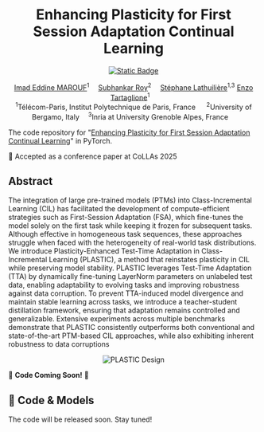 <div align="center">
  <div>
  <h1>Enhancing Plasticity for First Session Adaptation Continual Learning</h1> 

[![Static Badge](https://img.shields.io/badge/PLASTIC-arXiv-red)](https://arxiv.org/abs/2310.11482)


  </div>

</div>

<div align="center">

<div>
    <a href='https://iemprog.github.io/' target='_blank'>Imad Eddine MAROUF</a><sup>1</sup>&emsp;
    <a href='https://scholar.google.it/citations?user=YfzgrDYAAAAJ&hl=en' target='_blank'>Subhankar Roy</a><sup>2</sup>&emsp;
    <a href='https://stelat.eu/' target='_blank'>Stéphane Lathuilière</a><sup>1,3</sup>
    <a href='https://enzotarta.github.io/' target='_blank'>Enzo Tartaglione</a><sup>1</sup>&emsp;
</div>
<div>
<sup>1</sup>Télécom-Paris, Institut Polytechnique de Paris, France &emsp;
<sup>2</sup>University of Bergamo, Italy&emsp;
<sup>3</sup>Inria at University Grenoble Alpes, France&emsp;
</div>
</div>


The code repository for "[Enhancing Plasticity for First Session Adaptation Continual Learning](https://arxiv.org/abs/2310.11482)" in PyTorch.

📣 Accepted as a conference paper at CoLLAs 2025

## Abstract
The integration of large pre-trained models (PTMs) into Class-Incremental Learning (CIL) has facilitated the development of compute-efficient strategies such as First-Session Adaptation (FSA), which fine-tunes the model solely on the first task while keeping it frozen for subsequent tasks. Although effective in homogeneous task sequences, these approaches struggle when faced with the heterogeneity of real-world task distributions. We introduce Plasticity-Enhanced Test-Time Adaptation in Class-Incremental Learning (PLASTIC), a method that reinstates plasticity in CIL while preserving model stability. PLASTIC leverages Test-Time Adaptation (TTA) by dynamically fine-tuning LayerNorm parameters on unlabeled test data, enabling adaptability to evolving tasks and improving robustness against data corruption. To prevent TTA-induced model divergence and maintain stable learning across tasks, we introduce a teacher-student distillation framework, ensuring that adaptation remains controlled and generalizable. Extensive experiments across multiple benchmarks demonstrate that PLASTIC consistently outperforms both conventional and state-of-the-art PTM-based CIL approaches, while also exhibiting inherent robustness to data corruptions


<p align="center">
  <img src="public/pipeline_plot.png" alt="PLASTIC Design" />
</p>

🚀 **Code Coming Soon!** 🚀  
  
## 📂 Code & Models  
The code will be released soon. Stay tuned! 
